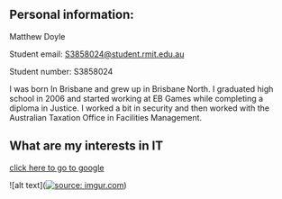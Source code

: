 

## Personal information: 
Matthew Doyle


Student email: 
S3858024@student.rmit.edu.au

Student number: 
S3858024

I was born In Brisbane and grew up in Brisbane North. I graduated high school in 2006 and started working at EB Games while completing a diploma in Justice. I worked a bit in security and then worked with the Australian Taxation Office in Facilities Management. 

## What are my interests in IT

[click here to go to google](https://www.google.com)


![alt text](<a href="https://imgur.com/bsOorc4"><img src="https://i.imgur.com/bsOorc4.jpg" title="source: imgur.com" /></a>)
